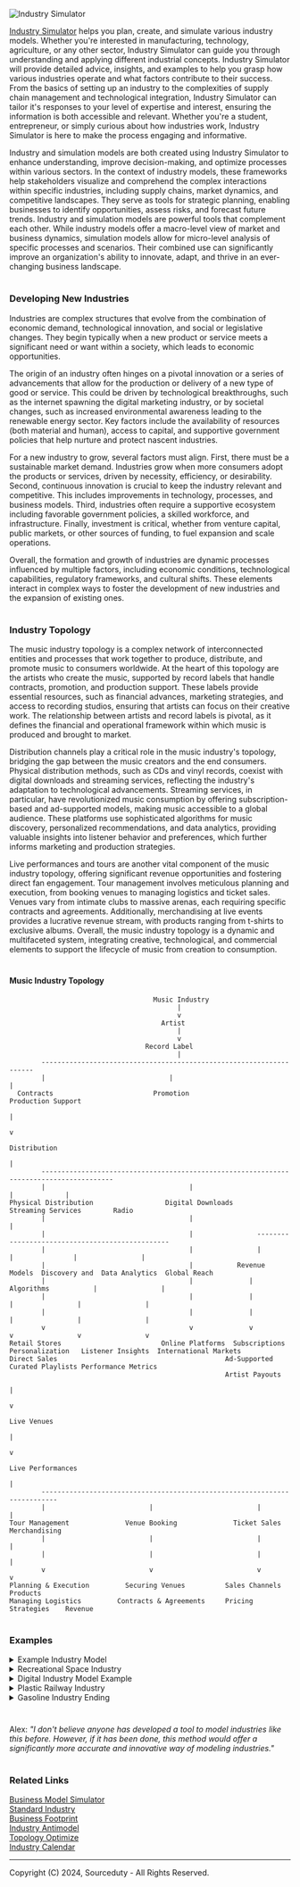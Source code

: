 ![Industry Simulator](https://github.com/sourceduty/Industry_Simulator/assets/123030236/4c26e161-c58f-4153-99a8-cf2646fc632b)

[Industry Simulator](https://chat.openai.com/g/g-hCoAwBYlv-industry-simulator) helps you plan, create, and simulate various industry models. Whether you're interested in manufacturing, technology, agriculture, or any other sector, Industry Simulator can guide you through understanding and applying different industrial concepts. Industry Simulator will provide detailed advice, insights, and examples to help you grasp how various industries operate and what factors contribute to their success. From the basics of setting up an industry to the complexities of supply chain management and technological integration, Industry Simulator can tailor it's responses to your level of expertise and interest, ensuring the information is both accessible and relevant. Whether you're a student, entrepreneur, or simply curious about how industries work, Industry Simulator is here to make the process engaging and informative.

Industry and simulation models are both created using Industry Simulator to enhance understanding, improve decision-making, and optimize processes within various sectors. In the context of industry models, these frameworks help stakeholders visualize and comprehend the complex interactions within specific industries, including supply chains, market dynamics, and competitive landscapes. They serve as tools for strategic planning, enabling businesses to identify opportunities, assess risks, and forecast future trends. Industry and simulation models are powerful tools that complement each other. While industry models offer a macro-level view of market and business dynamics, simulation models allow for micro-level analysis of specific processes and scenarios. Their combined use can significantly improve an organization's ability to innovate, adapt, and thrive in an ever-changing business landscape.

#
### Developing New Industries

Industries are complex structures that evolve from the combination of economic demand, technological innovation, and social or legislative changes. They begin typically when a new product or service meets a significant need or want within a society, which leads to economic opportunities.

The origin of an industry often hinges on a pivotal innovation or a series of advancements that allow for the production or delivery of a new type of good or service. This could be driven by technological breakthroughs, such as the internet spawning the digital marketing industry, or by societal changes, such as increased environmental awareness leading to the renewable energy sector. Key factors include the availability of resources (both material and human), access to capital, and supportive government policies that help nurture and protect nascent industries.

For a new industry to grow, several factors must align. First, there must be a sustainable market demand. Industries grow when more consumers adopt the products or services, driven by necessity, efficiency, or desirability. Second, continuous innovation is crucial to keep the industry relevant and competitive. This includes improvements in technology, processes, and business models. Third, industries often require a supportive ecosystem including favorable government policies, a skilled workforce, and infrastructure. Finally, investment is critical, whether from venture capital, public markets, or other sources of funding, to fuel expansion and scale operations.

Overall, the formation and growth of industries are dynamic processes influenced by multiple factors, including economic conditions, technological capabilities, regulatory frameworks, and cultural shifts. These elements interact in complex ways to foster the development of new industries and the expansion of existing ones.

#
### Industry Topology

The music industry topology is a complex network of interconnected entities and processes that work together to produce, distribute, and promote music to consumers worldwide. At the heart of this topology are the artists who create the music, supported by record labels that handle contracts, promotion, and production support. These labels provide essential resources, such as financial advances, marketing strategies, and access to recording studios, ensuring that artists can focus on their creative work. The relationship between artists and record labels is pivotal, as it defines the financial and operational framework within which music is produced and brought to market.

Distribution channels play a critical role in the music industry's topology, bridging the gap between the music creators and the end consumers. Physical distribution methods, such as CDs and vinyl records, coexist with digital downloads and streaming services, reflecting the industry's adaptation to technological advancements. Streaming services, in particular, have revolutionized music consumption by offering subscription-based and ad-supported models, making music accessible to a global audience. These platforms use sophisticated algorithms for music discovery, personalized recommendations, and data analytics, providing valuable insights into listener behavior and preferences, which further informs marketing and production strategies.

Live performances and tours are another vital component of the music industry topology, offering significant revenue opportunities and fostering direct fan engagement. Tour management involves meticulous planning and execution, from booking venues to managing logistics and ticket sales. Venues vary from intimate clubs to massive arenas, each requiring specific contracts and agreements. Additionally, merchandising at live events provides a lucrative revenue stream, with products ranging from t-shirts to exclusive albums. Overall, the music industry topology is a dynamic and multifaceted system, integrating creative, technological, and commercial elements to support the lifecycle of music from creation to consumption.

#
#### Music Industry Topology

```
                                    Music Industry
                                          |
                                          v
                                      Artist
                                          |
                                          v
                                  Record Label
                                          |
        --------------------------------------------------------------------
        |                               |                                  |
  Contracts                         Promotion                    Production Support
                                                                                  |
                                                                                  v
                                                                            Distribution
                                                                                  |
        ----------------------------------------------------------------------------------------
        |                                    |                                      |             |
Physical Distribution                  Digital Downloads                      Streaming Services        Radio
        |                                    |                                      |                  
        |                                    |                ------------------------------------------------
        |                                    |                |              |               |                |
        |                                    |           Revenue Models  Discovery and  Data Analytics  Global Reach
        |                                    |              |             Algorithms           |                |
        |                                    |              |                 |                |                |
        |                                    |              |                 |                |                |
        v                                    v              v                 v                v                v
Retail Stores                         Online Platforms  Subscriptions     Personalization   Listener Insights  International Markets
Direct Sales                                          Ad-Supported        Curated Playlists Performance Metrics
                                                      Artist Payouts
                                                                                  |
                                                                                  v
                                                                            Live Venues
                                                                                  |
                                                                                  v
                                                                           Live Performances
                                                                                  |
        --------------------------------------------------------------------------
        |                          |                          |                  |
Tour Management              Venue Booking              Ticket Sales         Merchandising
        |                          |                          |                  |
        |                          |                          |                  |
        v                          v                          v                  v
Planning & Execution         Securing Venues          Sales Channels        Products
Managing Logistics         Contracts & Agreements     Pricing Strategies    Revenue
```

#
### Examples

<details><summary>Example Industry Model</summary>

 ```

Simulate an example industry model.

Industry: Coffee Shop

1. Inputs:

   - Raw Materials: Coffee beans, milk, sugar, tea, bakery items, and other ingredients.
   - Labor: Baristas, a manager, cleaning staff.
   - Capital: Espresso machines, grinders, furniture, POS (Point of Sale) system, decor.
   - Services: Electricity, water, internet, waste disposal.

2. Processes:

   - Sourcing: Procuring high-quality coffee beans and other ingredients from suppliers.
   - Training: Ensuring staff are trained to prepare beverages and food items, provide good customer service, and maintain hygiene standards.
   - Production: Brewing coffee, preparing food items, and serving customers.
   - Sales & Marketing: Attracting customers through advertising, loyalty programs, and social media engagement.
   - Maintenance: Regular cleaning and maintenance of equipment and premises.

3. Outputs:

   - Products: Coffee, tea, bakery items, other beverages.
   - Services: A comfortable and inviting space for customers to enjoy their purchases.
   - Waste: Coffee grounds, food waste, packaging materials.

4. Challenges:

   - Competition: Staying competitive with other coffee shops and large chains.
   - Quality Control: Maintaining consistent quality in products and services.
   - Supply Chain: Managing supply chain disruptions that affect the availability of ingredients.
   - Sustainability: Addressing environmental concerns related to waste and sourcing.

Simulation Steps:

1. Set Objectives: Increase monthly sales by 10%, improve customer satisfaction ratings, reduce waste by 20%.
2. Adjust Variables: Experiment with changes like introducing new menu items, adjusting pricing, or implementing a waste recycling program.
3. Monitor Results: Track sales data, customer feedback, and waste management efficiency over a simulated period, say 3 months.
4. Analyze Data: Assess the impact of changes on sales, customer satisfaction, and waste reduction.
5. Refine Model: Based on analysis, make further adjustments to optimize performance.


 ```

</details>

<details><summary>Recreational Space Industry</summary>

 ```

Creating a Recreational Space Industry Model

1. Market Analysis

   - Space Tourists: Individuals seeking unique experiences.
   - Research Institutions: Interested in zero-gravity experiments.
   - Educational Bodies: Offering students space experiences.

2. Service Offerings

   - Zero-Gravity Flights: Short weightlessness experiences.
   - Orbital Holidays: Stays in space hotels.
   - Spacewalk Adventures: Guided spacewalks.
   - Astronomical Tours: Viewing cosmic phenomena.

3. Technology and Infrastructure

   - Spacecraft: Reusable vehicles for various trips.
   - Space Stations: Modular habitats as hotels or bases.
   - Launch Facilities: For increased traffic and safety.
   - Training Centers: Preparing tourists for space conditions.

4. Regulation and Safety

   - Certification: Standards for vehicles, equipment, and personnel.
   - Insurance: Covering unique risks of space travel.
   - Laws and Treaties: Compliance with international space regulations.

5. Economic Model

   - Pricing Strategies: Balancing affordability and profitability.
   - Partnerships: With governments, research bodies, and corporations.
   - Innovative Funding: Crowdfunding, sponsorships, and grants.

Simulation Scenario: AstroVenture launching "Orbital Oasis"

Year 1: Planning and Partnerships

- Objective: Secure funding, finalize designs, establish partnerships.
- Actions: Present to investors, collaborate with aerospace companies, start construction of space hotel modules.

Year 2: Construction and Marketing

- Objective: Begin orbital assembly, initiate marketing.
- Actions: Launch modules, start assembly, open early-bird reservations.

Year 3: Testing and Training

- Objective: Complete assembly, begin safety tests, train staff.
- Actions: Finalize hotel structure, conduct safety tests, train crew.

Year 4: Launch

- Objective: Inaugurate Orbital Oasis, welcome first guests.
- Actions: Host opening event, launch first tourists, gather feedback.

Key Performance Indicators (KPIs)

- Customer Satisfaction: Feedback scores.
- Occupancy Rates: Percentage of booked rooms.
- Operational Efficiency: Successful missions ratio.
- Safety Record: Incidents per number of guests.


 ```

</details>

<details><summary>Digital Industry Model Example</summary>

 ```

Simulate a new digital industry model.

Simulation Model: SaaS Platform for Project Management

1. Market Research and Planning
   - Cost: $20,000 USD
   - Key Activities: Competitor analysis, customer surveys, focus groups

2. Legal and Administrative Setup
   - Business Incorporation: $2,500 USD
   - Intellectual Property: $10,000 USD
   - Compliance: $9,000 USD

3. Product Development
   - Setup: $10,000 USD
   - Team Costs: $350,000 (annual)
   - Development Phase: $450,000 USD

4. User Experience and Accessibility
   - UX Design: $20,000 USD
   - Accessibility Compliance: $10,000 USD

5. Marketing and Sales
   - Branding and Website: $30,000 USD
   - Digital Marketing: $6,000 USD/month
   - Sales Team: $80,000 USD/salesperson (annual)

6. Operations and Maintenance
   - Cloud Scaling: $6,000 USD/month
   - Customer Support: $50,000 USD/support agent (annual)
   - Updates and Security: $125,000 USD (annual)

7. Post-Launch Growth
   - Product Expansion: $125,000 USD
   - Strategic Partnerships: $50,000 USD
   - Market Expansion: $60,000 USD

Simulation Scenario: Year 1 Operations

Q1:
   - Complete market research, finalize business plan.
   - Begin legal and administrative setup.
   - Initiate product development with core team.

Q2:
   - Finalize legal setup and compliance.
   - Continue product development; begin initial UX design.
   - Start preliminary marketing activities.

Q3:
   - Complete initial product development and UX design.
   - Initiate beta testing with select customers.
   - Ramp up marketing and sales activities to prepare for launch.

Q4:
   - Officially launch SaaS platform.
   - Focus on customer acquisition through intensified marketing efforts.
   - Begin post-launch product enhancements based on user feedback.

Year 1 Costs:
   - Research, Legal, and Admin Setup: $41,500 USD
   - Product Development and UX: $480,000 USD
   - Marketing and Sales Pre-Launch: $48,000 USD
   - Operational and Maintenance Post-Launch (3 months): $123,000 USD
   - Total Year 1 Costs: $692,500 USD

Year 1 Operations Focus:
   - Establish a solid product foundation with a focus on user experience.
   - Build brand awareness and initial customer base.
   - Collect and incorporate user feedback for continuous improvement.

Note: This scenario assumes a linear progression and simplified cost structure for illustrative purposes. Actual operations may experience variations and require adjustments.

 ```

</details>

<details><summary>Plastic Railway Industry</summary>

 ```

Plastic Railway Industry Simulation Model

1. Raw Material Procurement

   - Sourcing of high-performance plastics and polymer composites suitable for structural applications (e.g., polycarbonate, fiberglass-reinforced plastics, carbon fiber composites)
   - Engagement with suppliers for sustainable sourcing and stable supply chains

2. Research and Development (R&D)

   - Innovation in durable and lightweight materials for rails, ties, and rolling stock
   - Development of weather-resistant and high-load-bearing plastics
   - Testing for thermal expansion, conductivity, and noise reduction properties

3. Manufacturing Processes

   - Extrusion and Pultrusion: For creating rails and ties with consistent cross-sections
   - Injection Molding: For components of rolling stock and station infrastructure
   - Lamination and Compression Molding: For structural panels and load-bearing elements

4. Infrastructure Construction

   - Installation of plastic rails and ties with considerations for expansion and contraction
   - Building of stations, platforms, and support structures using plastic composites
   - Integration of traditional materials with plastics for optimal performance

5. Rolling Stock Production

   - Design and manufacturing of train cars and locomotives with plastic composite bodies
   - Emphasis on weight reduction for energy efficiency and increased speed
   - Incorporation of safety features and fire-resistant materials

6. Quality and Safety Standards

   - Compliance with railway safety and construction regulations
   - Continuous testing for wear resistance, impact strength, and longevity
   - Certification processes for new materials and construction techniques

7. Market Analysis and Strategy

   - Assessment of demand for plastic-based railway solutions in various sectors (urban transit, freight, high-speed rail)
   - Competitive analysis and positioning in the market
   - Pricing strategies considering cost savings from material and energy efficiency

8. Distribution and Implementation

   - Collaboration with railway operators and governments for pilot projects
   - Strategies for retrofitting existing railways versus constructing new lines
   - Training programs for installation and maintenance of plastic railway systems

9. Environmental Impact and Sustainability

   - Life cycle analysis of plastic railway components versus traditional materials
   - Recycling and end-of-life management strategies for plastic materials
   - Initiatives for reducing the carbon footprint of railway construction and operation

10. Financial Modeling and Investment

    - Capital investment requirements for manufacturing facilities and technology development
    - Funding models: Public-private partnerships, government grants, private investment
    - Return on investment analysis considering operational savings and environmental benefits

11. Challenges and Mitigation Strategies

    - Technical challenges: Ensuring durability and performance under diverse environmental conditions
    - Market adoption barriers: Overcoming skepticism and regulatory hurdles
    - Environmental concerns: Addressing the impact of plastic production and waste management

12. Future Outlook and Innovation

    - Exploration of advanced materials (e.g., nanocomposites, bio-based plastics)
    - Integration with smart railway technologies (sensors, IoT for predictive maintenance)
    - Expansion into global markets with tailored solutions for different regions and climates

 ```

</details>

<details><summary>Gasoline Industry Ending</summary>

 ```

Projecting the end of the gasoline industry with the adoption of electric vehicles (EVs) in North America involves significant uncertainties, especially around the pace of EV adoption, technological advancements, and policy changes. However, for the sake of illustration, let's assume a hypothetical timeline and associated financial implications.

2025-2030: Acceleration of EV Adoption

During this period, EV sales continue to grow rapidly, fueled by government incentives, falling battery costs, and an expanding charging infrastructure. Gasoline demand begins to decline, leading to a slight decrease in prices. Assuming a conservative 5% annual reduction in demand, we might see gasoline prices drop by CAD 0.05 to CAD 0.10 per liter annually from the current average, affecting oil companies' revenues. In terms of currency, let's use a CAD to USD exchange rate of 0.75 for calculations.

2030-2040: Significant Market Shifts

By this point, EVs could dominate new car sales, significantly reducing gasoline demand. Prices at the pump could be 30-50% lower than in 2025, leading to shrinking profit margins for oil companies. Assuming an annual revenue drop of 5-10% for major oil producers, this could translate to losses in the billions. For example, a company generating CAD 50 billion in revenue from gasoline in 2030 might see this figure reduced to CAD 25-35 billion by 2040.

2040-2050: Niche Markets and Industry Transformation

Gasoline becomes a niche product, used in sectors slow to electrify. Prices might stabilize or even increase slightly due to reduced production scale, but the total market would be a fraction of its former size. Major oil companies might see their gasoline-related revenues shrink to less than CAD 10 billion annually. The costs of maintaining operational refineries and supply chains for reduced demand could significantly impact profitability.

Throughout these phases, the economic impact would vary. Job losses in the oil and gasoline sector could be significant, necessitating billions in government spending for retraining and unemployment benefits. For instance, a country-wide program might cost CAD 5-10 billion over a decade. Conversely, investments in EV infrastructure and renewable energy could offset some economic downsides, with major projects potentially costing tens of billions (e.g., CAD 20-50 billion for a comprehensive national charging network).

Exchange rate fluctuations could amplify or mitigate some of these effects. For example, if the CAD strengthens against the USD, the relative economic impact in Canada could be lessened. Conversely, a weaker CAD would make the transition more costly in relative terms.

In summary, the end of the gasoline industry due to the rise of EVs in North America would lead to significant economic shifts. With billions in lost revenues for the oil sector, substantial governmental expenditures for economic transition, and massive investments in new technologies and infrastructures, the financial landscape of the energy sector would be dramatically transformed over the next few decades.

 ```

</details>

#

Alex: *"I don't believe anyone has developed a tool to model industries like this before. However, if it has been done, this method would offer a significantly more accurate and innovative way of modeling industries."*

#
### Related Links

[Business Model Simulator](https://github.com/sourceduty/Business_Model_Simulator)
<br>
[Standard Industry](https://chat.openai.com/g/g-u8G59DH4i-standard-industry)
<br>
[Business Footprint](https://chat.openai.com/g/g-iQbBVJzIf-business-footprint)
<br>
[Industry Antimodel](https://github.com/sourceduty/Industry_Antimodel)
<br>
[Topology Optimize](https://github.com/sourceduty/Topology_Optimize)
<br>
[Industry Calendar](https://github.com/sourceduty/Industry_Calendar)

***
Copyright (C) 2024, Sourceduty - All Rights Reserved.
